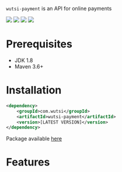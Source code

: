 `wutsi-payment` is an API for online payments


![](https://github.com/wutsi/wutsi-core/workflows/build/badge.svg)
![](https://img.shields.io/badge/jdk-1.8-brightgreen.svg)
![](https://img.shields.io/badge/language-kotlin-blue.svg)
![](https://img.shields.io/badge/maven-3.6+-blue)

# Prerequisites
- JDK 1.8
- Maven 3.6+ 

# Installation
```xml
<dependency>
    <groupId>com.wutsi</groupId>
    <artifactId>wutsi-payment</artifactId>
    <version>[LATEST VERSION]</version>
</dependency>
```

Package available [here](https://github.com/wutsi/wutsi-payment/packages)

# Features
